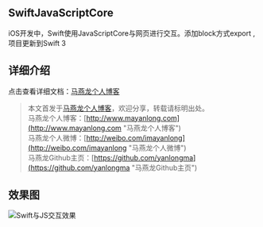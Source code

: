 ## SwiftJavaScriptCore
iOS开发中，Swift使用JavaScriptCore与网页进行交互。添加block方式export ,项目更新到Swift 3
## 详细介绍
点击查看详细文档：[马燕龙个人博客](http://www.mayanlong.com/archives/2016/88.html)


> 本文首发于[马燕龙个人博客](http://www.mayanlong.com "马燕龙个人博客")，欢迎分享，转载请标明出处。<br>
> 马燕龙个人博客：[http://www.mayanlong.com](http://www.mayanlong.com "马燕龙个人博客")<br>
> 马燕龙个人微博：[http://weibo.com/imayanlong](http://weibo.com/imayanlong "马燕龙个人微博")<br>
> 马燕龙Github主页：[https://github.com/yanlongma](https://github.com/yanlongma "马燕龙Github主页")<br>


## 效果图
![Swift与JS交互效果](http://www.mayanlong.com/usr/uploads/2016/06/977912961.gif)



